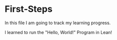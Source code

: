 # First-Steps

In this file I am going to track my learning progress.

I learned to run the "Hello, World!" Program in Lean! 